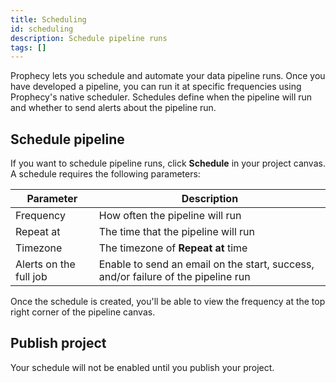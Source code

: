 ```yaml
---
title: Scheduling
id: scheduling
description: Schedule pipeline runs
tags: []
---
```


Prophecy lets you schedule and automate your data pipeline runs. Once you have developed a pipeline, you can run it at specific frequencies using Prophecy's native scheduler. Schedules define when the pipeline will run and whether to send alerts about the pipeline run.

## Schedule pipeline

If you want to schedule pipeline runs, click **Schedule** in your project canvas. A schedule requires the following parameters:

| Parameter              | Description                                                                       |
| ---------------------- | --------------------------------------------------------------------------------- |
| Frequency              | How often the pipeline will run                                                   |
| Repeat at              | The time that the pipeline will run                                               |
| Timezone               | The timezone of **Repeat at** time                                                |
| Alerts on the full job | Enable to send an email on the start, success, and/or failure of the pipeline run |

Once the schedule is created, you'll be able to view the frequency at the top right corner of the pipeline canvas.

## Publish project

Your schedule will not be enabled until you publish your project.
